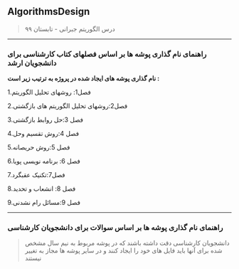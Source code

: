 ## AlgorithmsDesign

> درس الگوریتم جبرانی - تابستان ۹۹



---
### راهنمای نام گذاری پوشه ها بر اساس فصلهای کتاب کارشناسی برای دانشجویان ارشد

**نام گذاری پوشه های ایجاد شده در پروژه به ترتیب زیر است :**

1.فصل1: روشهای تحلیل الگوریتم

2.فصل2:روشهای تحلیل الگوریتم های بازگشتی

3.فصل 3:حل روابط بازگشتی

4.فصل 4:روش تقسیم وحل

5.فصل 5:روش حریصانه

6.فصل 6: برنامه نویسی پویا

7.فصل7:تکنیک عقبگرد

8.فصل 8: انشعاب و تحدید

9.فصل 9:مسائل رام نشدنی

---
### راهنمای نام گذاری پوشه ها بر اساس سوالات برای دانشجویان کارشناسی

> دانشجویان کارشناسی دقت داشته باشند که در پوشه مربوط به نیم سال مشخص شده برای آنها باید فایل های خود را ایجاد کنند و در سایر پوشه ها مجاز به تغییر نیستند
